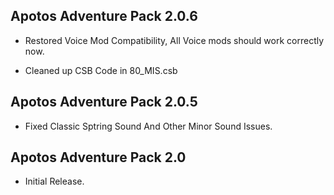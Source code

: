 
## Apotos Adventure Pack 2.0.6

-	Restored Voice Mod Compatibility, All Voice mods should work correctly now.

-	Cleaned up CSB Code in 80_MIS.csb


## Apotos Adventure Pack 2.0.5

- Fixed Classic Sptring Sound And Other Minor Sound Issues. 


## Apotos Adventure Pack 2.0

- Initial Release. 

